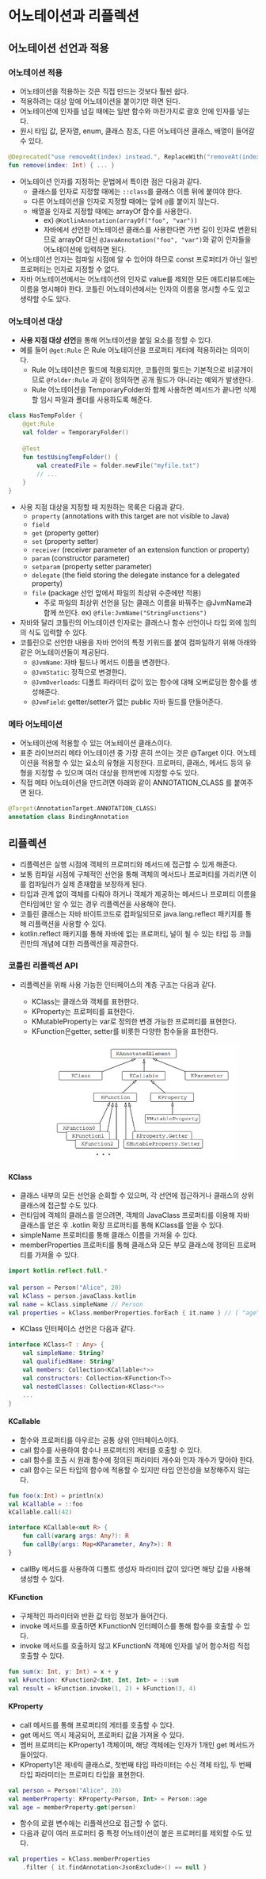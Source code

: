# 어노테이션과 리플렉션

## 어노테이션 선언과 적용

### 어노테이션 적용

* 어노테이션을 적용하는 것은 직접 만드는 것보다 훨씬 쉽다.
* 적용하려는 대상 앞에 어노테이션을 붙이기만 하면 된다.
* 어노테이션에 인자를 넘길 때에는 일반 함수와 마찬가지로 괄호 안에 인자를 넣는다.
* 원시 타입 값, 문자열, enum, 클래스 참조, 다른 어노테이션 클래스, 배열이 들어갈 수 있다.

```kotlin
@Deprecated("use removeAt(index) instead.", ReplaceWith("removeAt(index)"))
fun remove(index: Int) { ... }
```

* 어노테이션 인자를 지정하는 문법에서 특이한 점은 다음과 같다.
  * 클래스를 인자로 지정할 때에는 `::class`를 클래스 이름 뒤에 붙여야 한다.
  * 다른 어노테이션을 인자로 지정할 때에는 앞에 `@`를 붙이지 않는다.
  * 배열을 인자로 지정할 때에는 arrayOf 함수를 사용한다.&#x20;
    * ex) `@KotlinAnnotation(arrayOf("foo", "var"))`
    * 자바에서 선언한 어노테이션 클래스를 사용한다면 가변 길이 인자로 변환되므로 arrayOf 대신 `@JavaAnnotation("foo", "var")`와 같이 인자들을 어노테이션에 입력하면 된다.
* 어노테이션 인자는 컴파일 시점에 알 수 있어야 하므로 const 프로퍼티가 아닌 일반 프로퍼티는 인자로 지정할 수 없다.
* 자바 어노테이션에서는 어노테이션의 인자로 value를 제외한 모든 애트리뷰트에는 이름을 명시해야 한다. 코틀린 어노테이션에서는 인자의 이름을 명시할 수도 있고 생략할 수도 있다.

### 어노테이션 대상

* **사용 지점 대상 선언**을 통해 어노테이션을 붙일 요소를 정할 수 있다.
* 예를 들어 `@get:Rule` 은 Rule 어노테이션을 프로퍼티 게터에 적용하라는 의미이다.
  * Rule 어노테이션은 필드에 적용되지만, 코틀린의 필드는 기본적으로 비공개이므로 `@folder:Rule` 과 같이 정의하면 공개 필드가 아니라는 예외가 발생한다.
  * Rule 어노테이션을 TemporaryFolder와 함께 사용하면 메서드가 끝나면 삭제할  임시 파일과 폴더를 사용하도록 해준다.

```kotlin
class HasTempFolder {
    @get:Rule
    val folder = TemporaryFolder()
    
    @Test
    fun testUsingTempFolder() {
        val createdFile = folder.newFile("myfile.txt")
        // ...
    }
}
```

* 사용 지점 대상을 지정할 때 지원하는 목록은 다음과 같다.
  * `property` (annotations with this target are not visible to Java)
  * `field`
  * `get` (property getter)
  * `set` (property setter)
  * `receiver` (receiver parameter of an extension function or property)
  * `param` (constructor parameter)
  * `setparam` (property setter parameter)
  * `delegate` (the field storing the delegate instance for a delegated property)
  * `file` (package 선언 앞에서 파일의 최상위 수준에만 적용)
    * 주로 파일의 최상위 선언을 담는 클래스 이름을 바꿔주는 @JvmName과 함께 쓰인다. ex) `@file:JvmName("StringFunctions")`
* 자바와 달리 코틀린의 어노테이션 인자로는 클래스나 함수 선언이나 타입 외에 임의의 식도 입력할 수 있다.
* 코틀린으로 선언한 내용을 자바 언어의 특정 키워드를 붙여 컴파일하기 위해 아래와 같은 어노테이션들이 제공된다.
  * `@JvmName`: 자바 필드나 메서드 이름을 변경한다.
  * `@JvmStatic`: 정적으로 변경한다.
  * `@JvmOverloads`: 디폴트 파라미터 값이 있는 함수에 대해 오버로딩한 함수를 생성해준다.
  * `@JvmField`: getter/setter가 없는 public 자바 필드를 만들어준다.

### 메타 어노테이션

* 어노테이션에 적용할 수 있는 어노테이션 클래스이다.
* 표준 라이브러리 메타 어노테이션 중 가장 흔히 쓰이는 것은 @Target 이다. 어노테이션을 적용할 수 있는 요소의 유형을 지정한다. 프로퍼티, 클래스, 메서드 등의 유형을 지정할 수 있으며 여러 대상을 한꺼번에 지정할 수도 있다.
* 직접 메타 어노테이션을 만드려면 아래와 같이 ANNOTATION\_CLASS 를 붙여주면 된다.

```kotlin
@Target(AnnotationTarget.ANNOTATION_CLASS)
annotation class BindingAnnotation
```

## 리플렉션

* 리플렉션은 실행 시점에 객체의 프로퍼티와 메서드에 접근할 수 있게 해준다.
* 보통 컴파일 시점에 구체적인 선언을 통해 객체의 메서드나 프로퍼티를 가리키면 이를 컴파일러가 실제 존재함을 보장하게 된다.
* 타입과 관계 없이 객체를 다뤄야 하거나 객체가 제공하는 메서드나 프로퍼티 이름을 런타임에만 알 수 있는 경우 리플렉션을 사용해야 한다.
* 코틀린 클래스는 자바 바이트코드로 컴파일되므로 java.lang.reflect 패키지를 통해 리플랙션을 사용할 수 있다.
* kotlin.reflect 패키지를 통해 자바에 없는 프로퍼티, 널이 될 수 있는 타입 등 코틀린만의 개념에 대한 리플렉션을 제공한다.

### 코틀린 리플렉션 API

*   리플렉션을 위해 사용 가능한 인터페이스의 계층 구조는 다음과 같다.

    * KClass는 클래스와 객체를 표현한다.
    * KProperty는 프로퍼티를 표현한다.
    * KMutableProperty는 var로 정의한 변경 가능한 프로퍼티를 표현한다.
    * KFunction은getter, setter를 비롯한 다양한 함수들을 표현한다.

    <figure><img src="../../.gitbook/assets/image (162).png" alt=""><figcaption></figcaption></figure>

#### KClass

* 클래스 내부의 모든 선언을 순회할 수 있으며, 각 선언에 접근하거나 클래스의 상위 클래스에 접근할 수도 있다.
* 런타임에 객체의 클래스를 얻으려면, 객체의 JavaClass 프로퍼티를 이용해 자바 클래스를 얻은 후 .kotlin 확장 프로퍼티를 통해 KClass를 얻을 수 있다.
* simpleName 프로퍼티를 통해 클래스 이름을 가져올 수 있다.
* memberProperties 프로퍼티를 통해 클래스와 모든 부모 클래스에 정의된 프로퍼티를 가져올 수 있다.

```kotlin
import kotlin.reflect.full.*

val person = Person("Alice", 20)
val kClass = person.javaClass.kotlin
val name = kClass.simpleName // Person
val properties = kClass.memberProperties.forEach { it.name } // [ "age", "name" ]
```

* KClass 인터페이스 선언은 다음과 같다.

```kotlin
interface KClass<T : Any> {
    val simpleName: String?
    val qualifiedName: String?
    val members: Collection<KCallable<*>>
    val constructors: Collection<KFunction<T>>
    val nestedClasses: Collection<KClass<*>>
    ...
}
```

#### KCallable

* 함수와 프로퍼티를 아우르는 공통 상위 인터페이스이다.
* call 함수를 사용하여 함수나 프로퍼티의 게터를 호출할 수 있다.
* call 함수를 호출 시 원래 함수에 정의된 파라미터 개수와 인자 개수가 맞아야 한다.
* call 함수는 모든 타입의 함수에 적용할 수 있지만 타입 안전성을 보장해주지 않는다.

```kotlin
fun foo(x:Int) = println(x)
val kCallable = ::foo
kCallable.call(42)
```

```kotlin
interface KCallable<out R> {
    fun call(vararg args: Any?): R
    fun callBy(args: Map<KParameter, Any?>): R
}
```

* callBy 메서드를 사용하여 디폴트 생성자 파라미터 값이 있다면 해당 값을 사용해 생성할 수 있다.

#### KFunction

* 구체적인 파라미터와 반환 값 타입 정보가 들어간다.
* invoke 메서드를 호출하면 KFunctionN 인터페이스를 통해 함수를 호출할 수 있다.
* invoke 메서드를 호출하지 않고 KFunctionN 객체에 인자를 넣어 함수처럼 직접 호출할 수 있다.

```kotlin
fun sum(x: Int, y: Int) = x + y
val kFunction: KFunction2<Int, Int, Int> = ::sum
val result = kFunction.invoke(1, 2) + kFunction(3, 4)
```

#### KProperty

* call 메서드를 통해 프로퍼티의 게터를 호출할 수 있다.
* get 메서드 역시 제공되어, 프로퍼티 값을 가져올 수 있다.
* 멤버 프로퍼티는 KProperty1 객체이며, 해당  객체에는 인자가 1개인 get 메서드가 들어있다.
* KProperty1은 제네릭 클래스로, 첫번째 타입 파라미터는 수신 객체 타입, 두 번째 타입 파라미터는 프로퍼티 타입을 표현한다.

```kotlin
val person = Person("Alice", 20)
val memberProperty: KProperty<Person, Int> = Person::age
val age = memberProperty.get(person)
```

* 함수의 로컬 변수에는 리플렉션으로 접근할 수 없다.
* 다음과 같이 여러 프로퍼티  중 특정 어노테이션이 붙은 프로퍼티를 제외할 수도 있다.

```kotlin
val properties = kClass.memberProperties
    .filter { it.findAnnotation<JsonExclude>() == null }
```
